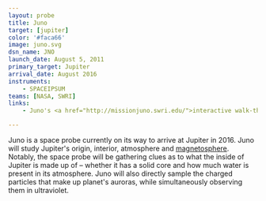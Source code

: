 ```yaml
---
layout: probe
title: Juno
target: [jupiter]
color: '#faca66'
image: juno.svg
dsn_name: JNO
launch_date: August 5, 2011
primary_target: Jupiter
arrival_date: August 2016
instruments:
    - SPACEIPSUM
teams: [NASA, SWRI]
links:
    - Juno's <a href="http://missionjuno.swri.edu/">interactive walk-through</a> of the science behind the mission

---
```

Juno is a space probe currently on its way to arrive at Jupiter in 2016. Juno will study Jupiter's origin, interior, atmosphere and <a href="https://solarsystem.nasa.gov/scitech/display.cfm?ST_ID=1589">magnetosphere</a>. Notably, the space probe will be gathering clues as to what the inside of Jupiter is made up of – whether it has a solid core and how much water is present in its atmosphere. Juno will also directly sample the charged particles that make up planet's auroras, while simultaneously observing them in ultraviolet.